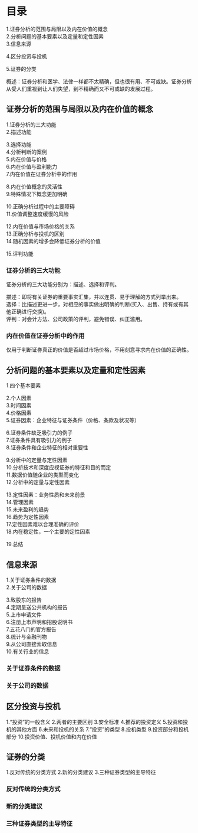 
# 目录
1.证券分析的范围与局限以及内在价值的概念   
2.分析问题的基本要素以及定量和定性因素   
3.信息来源   

4.区分投资与投机   

5.证券的分类  

概述：证券分析和医学、法律一样都不太精确，但也很有用、不可或缺。证券分析从受人们重视到让人们失望，到不精确而又不可或缺的发展过程。

## 证券分析的范围与局限以及内在价值的概念 
1.证券分析的三大功能   
2.描述功能    

3.选择功能     
4.分析判断的案例   
5.内在价值与价格    
6.内在价值与盈利能力   
7.内在价值在证券分析中的作用 

8.内在价值概念的灵活性    
9.特殊情况下概念更加明确  

10.正确分析过程中的主要障碍    
11.价值调整速度缓慢的风险    

12.内在价值与市场价格的关系   
13.正确分析与投机的区别    
14.随机因素的增多会降低证券分析的价值     

15.评判功能   

### 证券分析的三大功能  
证券分析的三大功能分别为：描述、选择和评判。

描述：即将有关证券的重要事实汇集，并以连贯、易于理解的方式列举出来。  
选择：比描述更进一步，对相应的事实做出明确的判断(买入、出售、持有或有其他正确进行交换)。  
评判：对会计方法、公司政策的评判，避免错误、纠正滥用。

### 内在价值在证券分析中的作用 
仅用于判断证券真正的价值是否超过市场价格，不用刻意寻求内在价值的正确性。


## 分析问题的基本要素以及定量和定性因素
1.四个基本要素    

2.个人因素    
3.时间因素    
4.价格因素    
5.证券因素：企业特征与证券条件（价格、条款及状况等）  

6.证券条件缺乏吸引力的例子    
7.证券条件具有吸引力的例子    
8.证券条件和企业特征的相对重要性   

9.分析中的定量与定性因素    
10.分析技术和深度应视证券的特征和目的而定    
11.数据价值随企业的类型而变化   
12.分析中的定量与定性因素    

13.定性因素：业务性质和未来前景    
14.管理因素    
15.未来盈利的趋势    
16.趋势为定性因素   
17.定性因素难以合理准确的评价   
18.内在稳定性，一个主要的定性因素   

19.总结   

## 信息来源
1.关于证券条件的数据    
2.关于公司的数据    

3.致股东的报告    
4.定期呈送公共机构的报告    
5.上市申请文件    
6.注册上市声明和招股说明书    
7.五花八门的官方报告    
8.统计与金融刊物   
9.从公司直接索取信息    
10.有关行业的信息   

### 关于证券条件的数据
### 关于公司的数据

## 区分投资与投机  
1.“投资”的一般含义
2.两者的主要区别
3.安全标准
4.推荐的投资定义
5.投资和投机的其他方面
6.未来和投机的关系
7.“投资”的类型
8.投机类型
9.投资部分和投机部分
10.投资价值、投机价值和内在价值

## 证券的分类
1.反对传统的分类方式
2.新的分类建议
3.三种证券类型的主导特征

### 反对传统的分类方式
### 新的分类建议
### 三种证券类型的主导特征




